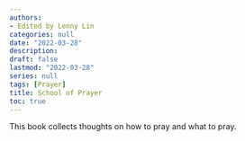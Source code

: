 ```yaml
---
authors:
- Edited by Lenny Lin
categories: null
date: "2022-03-28"
description: 
draft: false
lastmod: "2022-03-28"
series: null
tags: [Prayer]
title: School of Prayer
toc: true
---
```



This book collects thoughts on how to pray and what to pray.


